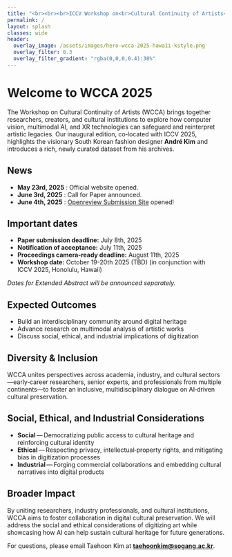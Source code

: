 ```yaml
---
title: "<br><br><br>ICCV Workshop on<br>Cultural Continuity of Artists<br><br><br>"
permalink: /
layout: splash
classes: wide
header:
  overlay_image: /assets/images/hero-wcca-2025-hawaii-kstyle.png
  overlay_filter: 0.3
  overlay_filter_gradient: "rgba(0,0,0,0.4):30%"
---
```


# Welcome to **WCCA 2025**

The Workshop on Cultural Continuity of Artists (WCCA) brings together researchers, creators, and cultural institutions to explore how computer vision, multimodal AI, and XR technologies can safeguard and reinterpret artistic legacies. Our inaugural edition, co‑located with ICCV 2025, highlights the visionary South Korean fashion designer **André Kim** and introduces a rich, newly curated dataset from his archives.

## News

- **May 23rd, 2025** : Official website opened.
- **June 3rd, 2025** : Call for Paper announced.
- **June 4th, 2025** : [Openreview Submission Site](https://openreview.net/group?id=thecvf.com/ICCV/2025/Workshop/WCCA) opened!

## Important dates
- **Paper submission deadline:** July 8th, 2025 
- **Notification of acceptance:** July 11th, 2025
- **Proceedings camera‑ready deadline:** August 11th, 2025
- **Workshop date:** October 19-20th 2025 (TBD) (in conjunction with ICCV 2025, Honolulu, Hawaii)

*Dates for Extended Abstract will be announced separately.*

## Expected Outcomes
- Build an interdisciplinary community around digital heritage
- Advance research on multimodal analysis of artistic works
- Discuss social, ethical, and industrial implications of digitization

## Diversity & Inclusion

WCCA unites perspectives across academia, industry, and cultural sectors—early‑career researchers, senior experts, and professionals from multiple continents—to foster an inclusive, multidisciplinary dialogue on AI‑driven cultural preservation.

## Social, Ethical, and Industrial Considerations

- **Social** — Democratizing public access to cultural heritage and reinforcing cultural identity  
- **Ethical** — Respecting privacy, intellectual‑property rights, and mitigating bias in digitization processes  
- **Industrial** — Forging commercial collaborations and embedding cultural narratives into digital products

## Broader Impact
By uniting researchers, industry professionals, and cultural institutions, WCCA
aims to foster collaboration in digital cultural preservation. We will address the
social and ethical considerations of digitizing art while showcasing how AI can
help sustain cultural heritage for future generations.

For questions, please email Taehoon Kim at **taehoonkim@sogang.ac.kr**.
